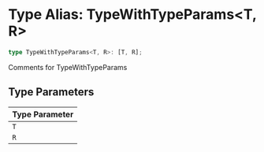 # Type Alias: TypeWithTypeParams\<T, R\>

```ts
type TypeWithTypeParams<T, R>: [T, R];
```

Comments for TypeWithTypeParams

## Type Parameters

| Type Parameter |
| :------ |
| `T` |
| `R` |
